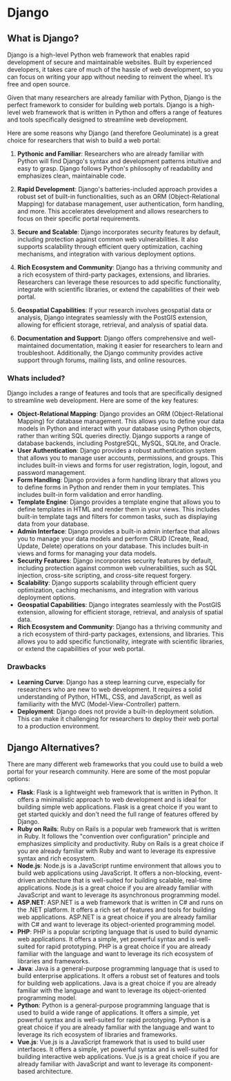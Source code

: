 # Django

## What is Django?

Django is a high-level Python web framework that enables rapid development of secure and maintainable websites. Built by experienced developers, it takes care of much of the hassle of web development, so you can focus on writing your app without needing to reinvent the wheel. It’s free and open source.

Given that many researchers are already familiar with Python, Django is the perfect framework to consider for building web portals. Django is a high-level web framework that is written in Python and offers a range of features and tools specifically designed to streamline web development.

Here are some reasons why Django (and therefore Geoluminate) is a great choice for researchers that wish to build a web portal:

1. **Pythonic and Familiar**: Researchers who are already familiar with Python will find Django's syntax and development patterns intuitive and easy to grasp. Django follows Python's philosophy of readability and emphasizes clean, maintainable code.

2. **Rapid Development**: Django's batteries-included approach provides a robust set of built-in functionalities, such as an ORM (Object-Relational Mapping) for database management, user authentication, form handling, and more. This accelerates development and allows researchers to focus on their specific portal requirements.

3. **Secure and Scalable**: Django incorporates security features by default, including protection against common web vulnerabilities. It also supports scalability through efficient query optimization, caching mechanisms, and integration with various deployment options.

4. **Rich Ecosystem and Community**: Django has a thriving community and a rich ecosystem of third-party packages, extensions, and libraries. Researchers can leverage these resources to add specific functionality, integrate with scientific libraries, or extend the capabilities of their web portal.

5. **Geospatial Capabilities**: If your research involves geospatial data or analysis, Django integrates seamlessly with the PostGIS extension, allowing for efficient storage, retrieval, and analysis of spatial data.

6. **Documentation and Support**: Django offers comprehensive and well-maintained documentation, making it easier for researchers to learn and troubleshoot. Additionally, the Django community provides active support through forums, mailing lists, and online resources.

### Whats included?

Django includes a range of features and tools that are specifically designed to streamline web development. Here are some of the key features:

- **Object-Relational Mapping**: Django provides an ORM (Object-Relational Mapping) for database management. This allows you to define your data models in Python and interact with your database using Python objects, rather than writing SQL queries directly. Django supports a range of database backends, including PostgreSQL, MySQL, SQLite, and Oracle.
- **User Authentication**: Django provides a robust authentication system that allows you to manage user accounts, permissions, and groups. This includes built-in views and forms for user registration, login, logout, and password management.
- **Form Handling**: Django provides a form handling library that allows you to define forms in Python and render them in your templates. This includes built-in form validation and error handling.
- **Template Engine**: Django provides a template engine that allows you to define templates in HTML and render them in your views. This includes built-in template tags and filters for common tasks, such as displaying data from your database.
- **Admin Interface**: Django provides a built-in admin interface that allows you to manage your data models and perform CRUD (Create, Read, Update, Delete) operations on your database. This includes built-in views and forms for managing your data models.
- **Security Features**: Django incorporates security features by default, including protection against common web vulnerabilities, such as SQL injection, cross-site scripting, and cross-site request forgery.
- **Scalability**: Django supports scalability through efficient query optimization, caching mechanisms, and integration with various deployment options.
- **Geospatial Capabilities**: Django integrates seamlessly with the PostGIS extension, allowing for efficient storage, retrieval, and analysis of spatial data.
- **Rich Ecosystem and Community**: Django has a thriving community and a rich ecosystem of third-party packages, extensions, and libraries. This allows you to add specific functionality, integrate with scientific libraries, or extend the capabilities of your web portal.

### Drawbacks

- **Learning Curve**: Django has a steep learning curve, especially for researchers who are new to web development. It requires a solid understanding of Python, HTML, CSS, and JavaScript, as well as familiarity with the MVC (Model-View-Controller) pattern.
- **Deployment**: Django does not provide a built-in deployment solution. This can make it challenging for researchers to deploy their web portal to a production environment.


## Django Alternatives?

There are many different web frameworks that you could use to build a web portal for your research community. Here are some of the most popular options:

- **Flask**: Flask is a lightweight web framework that is written in Python. It offers a minimalistic approach to web development and is ideal for building simple web applications. Flask is a great choice if you want to get started quickly and don't need the full range of features offered by Django.
- **Ruby on Rails**: Ruby on Rails is a popular web framework that is written in Ruby. It follows the "convention over configuration" principle and emphasizes simplicity and productivity. Ruby on Rails is a great choice if you are already familiar with Ruby and want to leverage its expressive syntax and rich ecosystem.
- **Node.js**: Node.js is a JavaScript runtime environment that allows you to build web applications using JavaScript. It offers a non-blocking, event-driven architecture that is well-suited for building scalable, real-time applications. Node.js is a great choice if you are already familiar with JavaScript and want to leverage its asynchronous programming model.
- **ASP.NET**: ASP.NET is a web framework that is written in C# and runs on the .NET platform. It offers a rich set of features and tools for building web applications. ASP.NET is a great choice if you are already familiar with C# and want to leverage its object-oriented programming model.
- **PHP**: PHP is a popular scripting language that is used to build dynamic web applications. It offers a simple, yet powerful syntax and is well-suited for rapid prototyping. PHP is a great choice if you are already familiar with the language and want to leverage its rich ecosystem of libraries and frameworks.
- **Java**: Java is a general-purpose programming language that is used to build enterprise applications. It offers a robust set of features and tools for building web applications. Java is a great choice if you are already familiar with the language and want to leverage its object-oriented programming model.
- **Python**: Python is a general-purpose programming language that is used to build a wide range of applications. It offers a simple, yet powerful syntax and is well-suited for rapid prototyping. Python is a great choice if you are already familiar with the language and want to leverage its rich ecosystem of libraries and frameworks.
- **Vue.js**: Vue.js is a JavaScript framework that is used to build user interfaces. It offers a simple, yet powerful syntax and is well-suited for building interactive web applications. Vue.js is a great choice if you are already familiar with JavaScript and want to leverage its component-based architecture.

